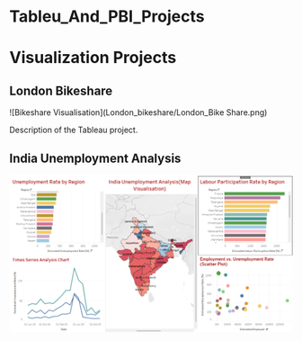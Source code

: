 # Tableu_And_PBI_Projects

# Visualization Projects

## London Bikeshare 


![Bikeshare Visualisation](London_bikeshare/London_Bike Share.png)


Description of the Tableau project.

## India Unemployment Analysis

![Unemployment_Analysis](Unemployment_Analysis_India/Unemployment_Vizz_India.png)





